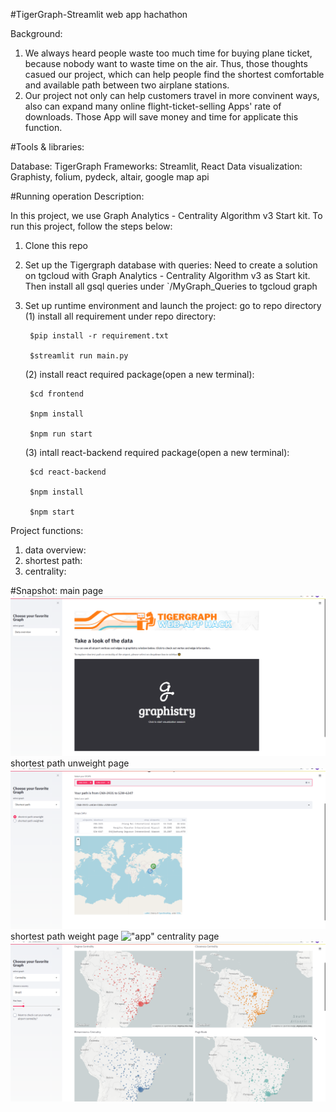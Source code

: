 #TigerGraph-Streamlit web app hachathon

Background:
1. We always heard people waste too much time for buying plane ticket, because nobody want to waste time on the air. Thus, those thoughts casued our project, which can help people find the shortest comfortable and available path between two airplane stations.
2. Our project not only can help customers travel in more convinent ways, also can expand many online flight-ticket-selling Apps' rate of downloads. Those App will save money and time for applicate this function.

#Tools & libraries:

Database: TigerGraph
Frameworks: Streamlit, React
Data visualization: Graphisty, folium, pydeck, altair, google map api

#Running operation Description:

In this project, we use Graph Analytics - Centrality Algorithm v3 Start kit. 
To run this project, follow the steps below:
1. Clone this repo
2. Set up the Tigergraph database with queries:
    Need to create a solution on tgcloud with Graph Analytics - Centrality Algorithm v3 as Start kit. Then install all gsql queries under `/MyGraph_Queries to tgcloud graph
3. Set up runtime environment and launch the project:
    go to repo directory
    (1) install all requirement under repo directory:
        
        $pip install -r requirement.txt
        
        $streamlit run main.py
    (2) install react required package(open a new terminal):
        
        $cd frontend
        
        $npm install
        
        $npm run start
    (3) intall react-backend required package(open a new terminal):
        
        $cd react-backend
        
        $npm install
        
        $npm start

Project functions:
1. data overview: 
2. shortest path:
3. centrality:

#Snapshot:
main page
!["app"](image/main.png)
shortest path unweight page
!["app"](image/unweight.png)
shortest path weight page
!["app"](image/weight.png)
centrality page
!["app"](image/centrality.png)
